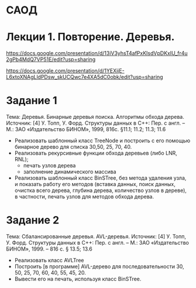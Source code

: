 # САОД

# Лекции 1. Повторение. Деревья.

https://docs.google.com/presentation/d/13iV3yhsT4afPxKIsdVpDKxIU_fr4u2gPb4MdQ7VP51E/edit?usp=sharing

https://docs.google.com/presentation/d/1YEXijE-L6xtoXNAgLldPDsw_skUCQwc7e4XA5dC0obk/edit?usp=sharing


# Задание 1
Тема: Деревья. Бинарные деревья поиска. Алгоритмы обхода дерева.
Источник: [4] У. Топп, У. Форд. Структуры данных в С++: Пер. с англ. – М.:
ЗАО «Издательство БИНОМ», 1999, 816с. §11.1; 11.2; 11.3; 11.6

- Реализовать шаблонный класс TreeNode и построить с его помощью бинарное
дерево для списка <int> 30,50, 25, 70, 40.
- Реализовать рекурсивные функции обхода деревьев (либо LNR, RNL); 
    - печать узлов дерева 
    - заполнение динамического массива
- Реализовать шаблонный класс BinSTree, без метода удаления узла, и показать
работу его методов (вставка данных, поиск данных, очистка всего дерева, глубина дерева, количество узлов в дереве), в частности, печать узлов для методов обхода дерева.



# Задание 2
Тема: Сбалансированные деревья. AVL-деревья.
Источник: [4] У. Топп, У. Форд. Структуры данных в С++: Пер. с англ. –
М.: ЗАО «Издательство БИНОМ», 1999. – 816 с. § 13.5; 13.6
- Реализовать класс AVLTree
- Построить [в программе] AVL-дерево для последовательности <int> 30, 50, 25, 70, 60, 40, 55, 45, 20.
- Вывести его на печать, используя класс BinSTree.

